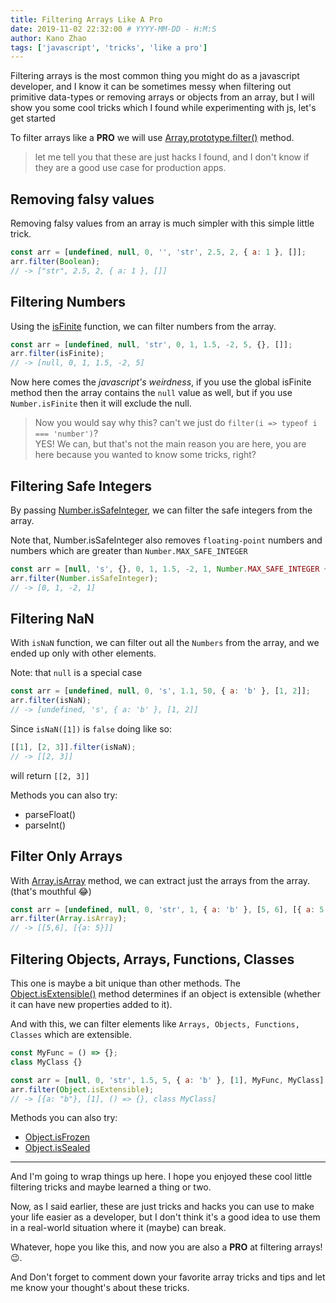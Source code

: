 ```yaml
---
title: Filtering Arrays Like A Pro
date: 2019-11-02 22:32:00 # YYYY-MM-DD - H:M:S
author: Kano Zhao
tags: ['javascript', 'tricks', 'like a pro']
---
```


Filtering arrays is the most common thing you might do as a javascript developer, and I know it can be sometimes messy
when filtering out primitive data-types or removing arrays or objects from an array, but I will show you some cool
tricks which I found while experimenting with js, let's get started


To filter arrays like a **PRO** we will use [Array.prototype.filter()](https://developer.mozilla.org/en-US/docs/Web/JavaScript/Reference/Global_Objects/Array/filter) method.

> let me tell you that these are just hacks I found, and I don't know if they are a good use case for production apps.

## Removing falsy values

Removing falsy values from an array is much simpler with this simple little trick.

```js
const arr = [undefined, null, 0, '', 'str', 2.5, 2, { a: 1 }, []];
arr.filter(Boolean);
// -> ["str", 2.5, 2, { a: 1 }, []]
```

## Filtering Numbers

Using the [isFinite](https://developer.mozilla.org/en-US/docs/Web/JavaScript/Reference/Global_Objects/Number/isFinite) function, we can filter numbers from the array.

```js
const arr = [undefined, null, 'str', 0, 1, 1.5, -2, 5, {}, []];
arr.filter(isFinite);
// -> [null, 0, 1, 1.5, -2, 5]
```

Now here comes the *javascript's weirdness*, if you use the global isFinite method then the array contains the `null` value as well, but if you use `Number.isFinite` then it will exclude the null.

> Now you would say why this? can't we just do `filter(i => typeof i === 'number')`?  
YES! We can, but that's not the main reason you are here, you are here because you wanted to know some tricks, right?

## Filtering Safe Integers

By passing [Number.isSafeInteger](https://developer.mozilla.org/en-US/docs/Web/JavaScript/Reference/Global_Objects/Number/isSafeInteger), we can filter the safe integers from the array.

Note that, Number.isSafeInteger also removes `floating-point` numbers and numbers which are greater than
`Number.MAX_SAFE_INTEGER`

```js
const arr = [null, 's', {}, 0, 1, 1.5, -2, 1, Number.MAX_SAFE_INTEGER + 1];
arr.filter(Number.isSafeInteger);
// -> [0, 1, -2, 1]
```

## Filtering NaN

With `isNaN` function, we can filter out all the `Numbers` from the array, and we ended up only with other elements.

Note:
that `null` is a special case

```js
const arr = [undefined, null, 0, 's', 1.1, 50, { a: 'b' }, [1, 2]];
arr.filter(isNaN);
// -> [undefined, 's', { a: 'b' }, [1, 2]]
```

Since `isNaN([1])` is `false` doing like so:

```js
[[1], [2, 3]].filter(isNaN);
// -> [[2, 3]]
```

will return `[[2, 3]]`


Methods you can also try:

- parseFloat()
- parseInt()

## Filter Only Arrays

With [Array.isArray](https://developer.mozilla.org/en-US/docs/Web/JavaScript/Reference/Global_Objects/Array/isArray) method, we can extract just the arrays from the array. (that's mouthful 😂)

```js
const arr = [undefined, null, 0, 'str', 1, { a: 'b' }, [5, 6], [{ a: 5 }]];
arr.filter(Array.isArray);
// -> [[5,6], [{a: 5}]]
```

## Filtering Objects, Arrays, Functions, Classes

This one is maybe a bit unique than other methods. The [Object.isExtensible()](https://developer.mozilla.org/en-US/docs/Web/JavaScript/Reference/Global_Objects/Object/isExtensible) method determines if an object is
extensible (whether it can have new properties added to it).

And with this, we can filter elements like `Arrays, Objects, Functions, Classes` which are extensible.

```js
const MyFunc = () => {};
class MyClass {}

const arr = [null, 0, 'str', 1.5, 5, { a: 'b' }, [1], MyFunc, MyClass];
arr.filter(Object.isExtensible);
// -> [{a: "b"}, [1], () => {}, class MyClass]
```

Methods you can also try:  
- [Object.isFrozen](https://developer.mozilla.org/en-US/docs/Web/JavaScript/Reference/Global_Objects/Object/isFrozen)
- [Object.isSealed](https://developer.mozilla.org/en-US/docs/Web/JavaScript/Reference/Global_Objects/Object/isSealed)

------

And I'm going to wrap things up here. I hope you enjoyed these cool little filtering tricks and maybe learned a thing or two.

Now, as I said earlier, these are just tricks and hacks you can use to make your life easier as a developer, but I don't think it's a good idea to use them in a real-world situation where it (maybe) can break.

Whatever, hope you like this, and now you are also a **PRO** at filtering arrays! 😉.  

And Don't forget to comment down your favorite array tricks and tips and let me know your thought's about these tricks.